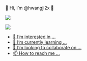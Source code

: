 👋 Hi, I’m @hwangji2x 👋

<a href="https://velog.io/@hwangji2x" target="_blank"><img src="https://img.shields.io/badge/20C997?style=flat-square&logo=Velog&logoColor=FFFFFF"/></a>

<a href="https://velog.io/@hwangji2x" target="_blank"><img src="https://img.shields.io/badge/Velog-3DDC84?style=flat-square&logo=Velog&logoColor=white"/>

- 👀 I’m interested in ...
- 🌱 I’m currently learning ...
- 💞️ I’m looking to collaborate on ...
- 📫 How to reach me ...

<!---
hwangji2x/hwangji2x is a ✨ special ✨ repository because its `README.md` (this file) appears on your GitHub profile.
You can click the Preview link to take a look at your changes.
--->


